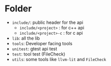 # Folder

* `include/`: public header for the api
    * `include/<project>` : for c++ api
    * `include/<project>-c` : for c api
* `lib`: all the lib
* `tools`: Developer facing tools
* `unitest`: gtest api test
* `test`: tool test (FileCheck)
* `utils`: some tools like `llvm-lit` and `FileCheck`
